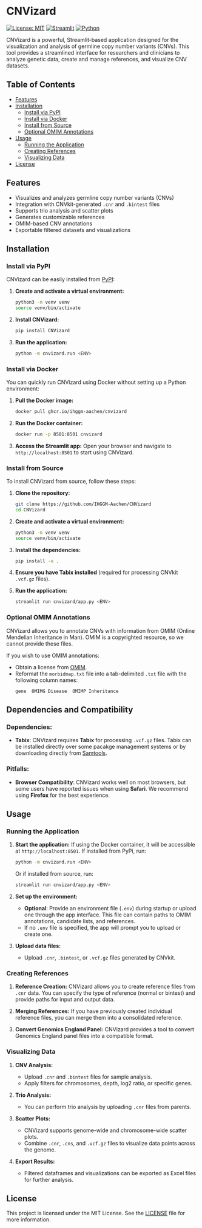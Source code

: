 # CNVizard

[![License: MIT](https://img.shields.io/badge/License-MIT-yellow.svg)](https://opensource.org/licenses/MIT)
[![Streamlit](https://img.shields.io/badge/Streamlit-1.35.0-brightgreen.svg)](https://streamlit.io/)
[![Python](https://img.shields.io/badge/Python-3.12.4-blue.svg)](https://www.python.org/)

CNVizard is a powerful, Streamlit-based application designed for the visualization and analysis of germline copy number variants (CNVs). This tool provides a streamlined interface for researchers and clinicians to analyze genetic data, create and manage references, and visualize CNV datasets.

## Table of Contents
- [Features](#features)
- [Installation](#installation)
  - [Install via PyPI](#install-via-pypi)
  - [Install via Docker](#install-via-docker)
  - [Install from Source](#install-from-source)
  - [Optional OMIM Annotations](#optional-omim-annotations)
- [Usage](#usage)
  - [Running the Application](#running-the-application)
  - [Creating References](#creating-references)
  - [Visualizing Data](#visualizing-data)
- [License](#license)

## Features
- Visualizes and analyzes germline copy number variants (CNVs)
- Integration with CNVkit-generated `.cnr` and `.bintest` files
- Supports trio analysis and scatter plots
- Generates customizable references
- OMIM-based CNV annotations
- Exportable filtered datasets and visualizations

## Installation

### Install via PyPI

CNVizard can be easily installed from [PyPI](https://pypi.org/project/CNVizard/):

1. **Create and activate a virtual environment:**
   ```bash
   python3 -m venv venv
   source venv/bin/activate
   ```

2. **Install CNVizard:**
   ```bash
   pip install CNVizard
   ```

3. **Run the application:**
   ```bash
   python -m cnvizard.run <ENV>
   ```

### Install via Docker

You can quickly run CNVizard using Docker without setting up a Python environment:

1. **Pull the Docker image:**
   ```bash
   docker pull ghcr.io/ihggm-aachen/cnvizard
   ```

2. **Run the Docker container:**
   ```bash
   docker run -p 8501:8501 cnvizard
   ```

3. **Access the Streamlit app:**
   Open your browser and navigate to `http://localhost:8501` to start using CNVizard.

### Install from Source

To install CNVizard from source, follow these steps:

1. **Clone the repository:**
   ```bash
   git clone https://github.com/IHGGM-Aachen/CNVizard
   cd CNVizard
   ```

2. **Create and activate a virtual environment:**
   ```bash
   python3 -m venv venv
   source venv/bin/activate
   ```

3. **Install the dependencies:**
   ```bash
   pip install -e .
   ```

4. **Ensure you have Tabix installed** (required for processing CNVkit `.vcf.gz` files).

5. **Run the application:**
   ```bash
   streamlit run cnvizard/app.py <ENV>
   ```

### Optional OMIM Annotations

CNVizard allows you to annotate CNVs with information from OMIM (Online Mendelian Inheritance in Man). OMIM is a copyrighted resource, so we cannot provide these files. 

If you wish to use OMIM annotations:
- Obtain a license from [OMIM](https://www.omim.org/help/copyright).
- Reformat the `morbidmap.txt` file into a tab-delimited `.txt` file with the following column names:
  ```
  gene  OMIMG Disease  OMIMP Inheritance
  ```

## Dependencies and Compatibility

### Dependencies:
- **Tabix**: CNVizard requires **Tabix** for processing `.vcf.gz` files. Tabix can be installed directly over some pacakge management systems or by downloading directly from [Samtools](http://www.htslib.org/download/).

### Pitfalls:
- **Browser Compatibility**: CNVizard works well on most browsers, but some users have reported issues when using **Safari**. We recommend using **Firefox** for the best experience.

## Usage

### Running the Application

1. **Start the application:**
   If using the Docker container, it will be accessible at `http://localhost:8501`. If installed from PyPi, run:
   ```bash
   python -m cnvizard.run <ENV>
   ```
   Or if installed from source, run:
   ```bash
   streamlit run cnvizard/app.py <ENV>
   ```

2. **Set up the environment:**
   - **Optional**: Provide an environment file (`.env`) during startup or upload one through the app interface. This file can contain paths to OMIM annotations, candidate lists, and references. 
   - If no `.env` file is specified, the app will prompt you to upload or create one.

3. **Upload data files:**
   - Upload `.cnr`, `.bintest`, or `.vcf.gz` files generated by CNVkit.

### Creating References

1. **Reference Creation:**
   CNVizard allows you to create reference files from `.cnr` data. You can specify the type of reference (normal or bintest) and provide paths for input and output data.

2. **Merging References:**
   If you have previously created individual reference files, you can merge them into a consolidated reference.

3. **Convert Genomics England Panel:**
   CNVizard provides a tool to convert Genomics England panel files into a compatible format.

### Visualizing Data

1. **CNV Analysis:**
   - Upload `.cnr` and `.bintest` files for sample analysis.
   - Apply filters for chromosomes, depth, log2 ratio, or specific genes.

2. **Trio Analysis:**
   - You can perform trio analysis by uploading `.cnr` files from parents.

3. **Scatter Plots:**
   - CNVizard supports genome-wide and chromosome-wide scatter plots.
   - Combine `.cnr`, `.cns`, and `.vcf.gz` files to visualize data points across the genome.

4. **Export Results:**
   - Filtered dataframes and visualizations can be exported as Excel files for further analysis.

## License

This project is licensed under the MIT License. See the [LICENSE](LICENSE) file for more information.
